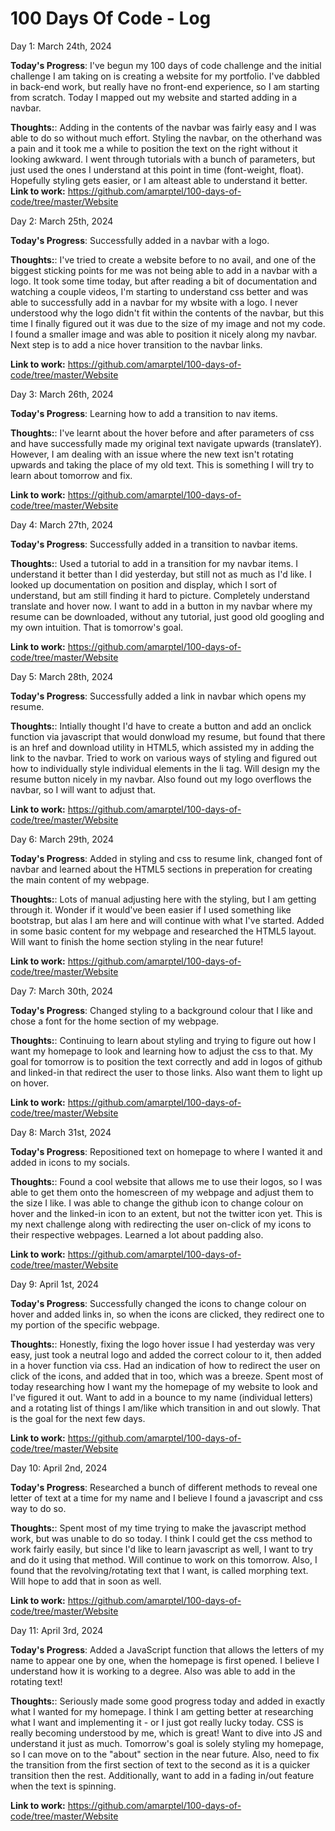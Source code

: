 # 100 Days Of Code - Log

Day 1: March 24th, 2024

**Today's Progress**: I've begun my 100 days of code challenge and the initial challenge I am taking on is creating a website for my portfolio. I've dabbled in back-end work, but really have no front-end experience, so I am starting from scratch. Today I mapped out my website and started adding in a navbar. 

**Thoughts:**: Adding in the contents of the navbar was fairly easy and I was able to do so without much effort. Styling the navbar, on the otherhand was a pain and it took me a while to position the text on the right without it looking awkward. I went through tutorials with a bunch of parameters, but just used the ones I understand at this point in time (font-weight, float). Hopefully styling gets easier, or I am alteast able to understand it better. 
**Link to work:** https://github.com/amarptel/100-days-of-code/tree/master/Website

Day 2: March 25th, 2024

**Today's Progress**: Successfully added in a navbar with a logo. 

**Thoughts:**: I've tried to create a website before to no avail, and one of the biggest sticking points for me was not being able to add in a navbar with a logo. It took some time today, but after reading a bit of documentation and watching a couple videos, I'm starting to understand css better and was able to successfully add in a navbar for my wbsite with a logo. I never understood why the logo didn't fit within the contents of the navbar, but this time I finally figured out it was due to the size of my image and not my code. I found a smaller image and was able to position it nicely along my navbar. Next step is to add a nice hover transition to the navbar links. 

**Link to work:** https://github.com/amarptel/100-days-of-code/tree/master/Website

Day 3: March 26th, 2024

**Today's Progress**: Learning how to add a transition to nav items.

**Thoughts:**: I've learnt about the hover before and after parameters of css and have successfully made my original text navigate upwards (translateY). However, I am dealing with an issue where the new text isn't rotating upwards and taking the place of my old text. This is something I will try to learn about tomorrow and fix. 

**Link to work:** https://github.com/amarptel/100-days-of-code/tree/master/Website


Day 4: March 27th, 2024

**Today's Progress**: Successfully added in a transition to navbar items. 

**Thoughts:**: Used a tutorial to add in a transition for my navbar items. I understand it better than I did yesterday, but still not as much as I'd like. I looked up documentation on position and display, which I sort of understand, but am still finding it hard to picture. Completely understand translate and hover now. I want to add in a button in my navbar where my resume can be downloaded, without any tutorial, just good old googling and my own intuition. That is tomorrow's goal.

**Link to work:** https://github.com/amarptel/100-days-of-code/tree/master/Website

Day 5: March 28th, 2024

**Today's Progress**: Successfully added a link in navbar which opens my resume. 

**Thoughts:**: Intially thought I'd have to create a button and add an onclick function via javascript that would donwload my resume, but found that there is an href and download utility in HTML5, which assisted my in adding the link to the navbar. Tried to work on various ways of styling and figured out how to individually style individual elements in the li tag. Will design my the resume button nicely in my navbar. Also found out my logo overflows the navbar, so I will want to adjust that. 

**Link to work:** https://github.com/amarptel/100-days-of-code/tree/master/Website

Day 6: March 29th, 2024

**Today's Progress**: Added in styling and css to resume link, changed font of navbar and learned about the HTML5 sections in preperation for creating the main content of my webpage. 

**Thoughts:**: Lots of manual adjusting here with the styling, but I am getting through it. Wonder if it would've been easier if I used something like bootstrap, but alas I am here and will continue with what I've started. Added in some basic content for my webpage and researched the HTML5 layout. Will want to finish the home section styling in the near future!

**Link to work:** https://github.com/amarptel/100-days-of-code/tree/master/Website

Day 7: March 30th, 2024

**Today's Progress**: Changed styling to a background colour that I like and chose a font for the home section of my webpage. 

**Thoughts:**: Continuing to learn about styling and trying to figure out how I want my homepage to look and learning how to adjust the css to that. My goal for tomorrow is to position the text correctly and add in logos of github and linked-in that redirect the user to those links. Also want them to light up on hover. 

**Link to work:** https://github.com/amarptel/100-days-of-code/tree/master/Website

Day 8: March 31st, 2024

**Today's Progress**: Repositioned text on homepage to where I wanted it and added in icons to my socials. 

**Thoughts:**: Found a cool website that allows me to use their logos, so I was able to get them onto the homescreen of my webpage and adjust them to the size I like. I was able to change the github icon to change colour on hover and the linked-in icon to an extent, but not the twitter icon yet. This is my next challenge along with redirecting the user on-click of my icons to their respective webpages. Learned a lot about padding also. 

**Link to work:** https://github.com/amarptel/100-days-of-code/tree/master/Website

Day 9: April 1st, 2024

**Today's Progress**: Successfully changed the icons to change colour on hover and added links in, so when the icons are clicked, they redirect one to my portion of the specific webpage. 

**Thoughts:**: Honestly, fixing the logo hover issue I had yesterday was very easy, just took a neutral logo and added the correct colour to it, then added in a hover function via css. Had an indication of how to redirect the user on click of the icons, and added that in too, which was a breeze. Spent most of today researching how I want my the homepage of my website to look and I've figured it out. Want to add in a bounce to my name (individual letters) and a rotating list of things I am/like which transition in and out slowly. That is the goal for the next few days. 

**Link to work:** https://github.com/amarptel/100-days-of-code/tree/master/Website

Day 10: April 2nd, 2024

**Today's Progress**: Researched a bunch of different methods to reveal one letter of text at a time for my name and I believe I found a javascript and css way to do so. 

**Thoughts:**: Spent most of my time trying to make the javascript method work, but was unable to do so today. I think I could get the css method to work fairly easily, but since I'd like to learn javascript as well, I want to try and do it using that method. Will continue to work on this tomorrow. Also, I found that the revolving/rotating text that I want, is called morphing text. Will hope to add that in soon as well. 

**Link to work:** https://github.com/amarptel/100-days-of-code/tree/master/Website

Day 11: April 3rd, 2024

**Today's Progress**: Added a JavaScript function that allows the letters of my name to appear one by one, when the homepage is first opened. I believe I understand how it is working to a degree. Also was able to add in the rotating text!

**Thoughts:**: Seriously made some good progress today and added in exactly what I wanted for my homepage. I think I am getting better at researching what I want and implementing it - or I just got really lucky today. CSS is really becoming understood by me, which is great! Want to dive into JS and understand it just as much. Tomorrow's goal is solely styling my homepage, so I can move on to the "about" section in the near future. Also, need to fix the transition from the first section of text to the second as it is a quicker transition then the rest. Additionally, want to add in a fading in/out feature when the text is spinning. 

**Link to work:** https://github.com/amarptel/100-days-of-code/tree/master/Website